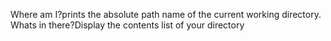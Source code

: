Where am I?prints the absolute path name of the current working directory.
Whats in there?Display the contents list of your directory
